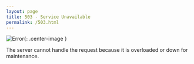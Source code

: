 ```yaml
---
layout: page
title: 503 - Service Unavailable
permalink: /503.html
---
```


![Error](/images/error.png){: .center-image }

The server cannot handle the request because it is overloaded or down for maintenance.
